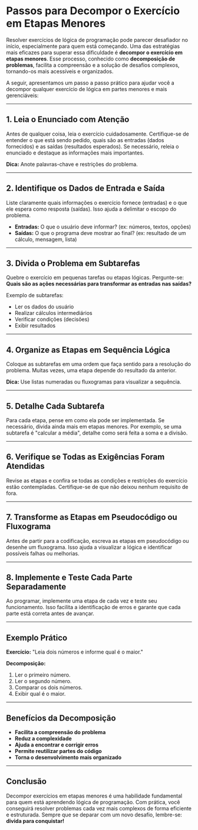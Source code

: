 
# Passos para Decompor o Exercício em Etapas Menores

Resolver exercícios de lógica de programação pode parecer desafiador no início, especialmente para quem está começando. Uma das estratégias mais eficazes para superar essa dificuldade é **decompor o exercício em etapas menores**. Esse processo, conhecido como **decomposição de problemas**, facilita a compreensão e a solução de desafios complexos, tornando-os mais acessíveis e organizados.

A seguir, apresentamos um passo a passo prático para ajudar você a decompor qualquer exercício de lógica em partes menores e mais gerenciáveis:

---

## 1. **Leia o Enunciado com Atenção**

Antes de qualquer coisa, leia o exercício cuidadosamente. Certifique-se de entender o que está sendo pedido, quais são as entradas (dados fornecidos) e as saídas (resultados esperados). Se necessário, releia o enunciado e destaque as informações mais importantes.

**Dica:** Anote palavras-chave e restrições do problema.

---

## 2. **Identifique os Dados de Entrada e Saída**

Liste claramente quais informações o exercício fornece (entradas) e o que ele espera como resposta (saídas). Isso ajuda a delimitar o escopo do problema.

- **Entradas:** O que o usuário deve informar? (ex: números, textos, opções)
- **Saídas:** O que o programa deve mostrar ao final? (ex: resultado de um cálculo, mensagem, lista)

---

## 3. **Divida o Problema em Subtarefas**

Quebre o exercício em pequenas tarefas ou etapas lógicas. Pergunte-se: **Quais são as ações necessárias para transformar as entradas nas saídas?**

Exemplo de subtarefas:
- Ler os dados do usuário
- Realizar cálculos intermediários
- Verificar condições (decisões)
- Exibir resultados

---

## 4. **Organize as Etapas em Sequência Lógica**

Coloque as subtarefas em uma ordem que faça sentido para a resolução do problema. Muitas vezes, uma etapa depende do resultado da anterior.

**Dica:** Use listas numeradas ou fluxogramas para visualizar a sequência.

---

## 5. **Detalhe Cada Subtarefa**

Para cada etapa, pense em como ela pode ser implementada. Se necessário, divida ainda mais em etapas menores. Por exemplo, se uma subtarefa é "calcular a média", detalhe como será feita a soma e a divisão.

---

## 6. **Verifique se Todas as Exigências Foram Atendidas**

Revise as etapas e confira se todas as condições e restrições do exercício estão contempladas. Certifique-se de que não deixou nenhum requisito de fora.

---

## 7. **Transforme as Etapas em Pseudocódigo ou Fluxograma**

Antes de partir para a codificação, escreva as etapas em pseudocódigo ou desenhe um fluxograma. Isso ajuda a visualizar a lógica e identificar possíveis falhas ou melhorias.

---

## 8. **Implemente e Teste Cada Parte Separadamente**

Ao programar, implemente uma etapa de cada vez e teste seu funcionamento. Isso facilita a identificação de erros e garante que cada parte está correta antes de avançar.

---

## Exemplo Prático

**Exercício:** "Leia dois números e informe qual é o maior."

**Decomposição:**
1. Ler o primeiro número.
2. Ler o segundo número.
3. Comparar os dois números.
4. Exibir qual é o maior.

---

## Benefícios da Decomposição

- **Facilita a compreensão do problema**
- **Reduz a complexidade**
- **Ajuda a encontrar e corrigir erros**
- **Permite reutilizar partes do código**
- **Torna o desenvolvimento mais organizado**

---

## Conclusão

Decompor exercícios em etapas menores é uma habilidade fundamental para quem está aprendendo lógica de programação. Com prática, você conseguirá resolver problemas cada vez mais complexos de forma eficiente e estruturada. Sempre que se deparar com um novo desafio, lembre-se: **divida para conquistar!**
```
